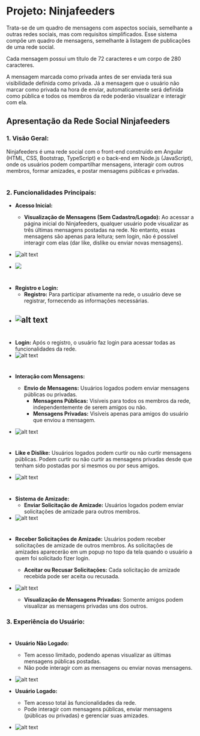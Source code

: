 # Projeto: Ninjafeeders

Trata-se de um quadro de mensagens com aspectos sociais, semelhante a outras redes sociais, mas com requisitos simplificados. Esse sistema compõe um quadro de mensagens, semelhante à listagem de publicações de uma rede social.

Cada mensagem possui um título de 72 caracteres e um corpo de 280 caracteres.

A mensagem marcada como privada antes de ser enviada terá sua visibilidade definida como privada. Já a mensagem que o usuário não marcar como privada na hora de enviar, automaticamente será definida como pública e todos os membros da rede poderão visualizar e interagir com ela.

## Apresentação da Rede Social Ninjafeeders

### 1. Visão Geral:
Ninjafeeders é uma rede social com o front-end construído em Angular (HTML, CSS, Bootstrap, TypeScript) e o back-end em Node.js (JavaScript), onde os usuários podem compartilhar mensagens, interagir com outros membros, formar amizades, e postar mensagens públicas e privadas.

#
### 2. Funcionalidades Principais:

- **Acesso Inicial:**
  - **Visualização de Mensagens (Sem Cadastro/Logado):** Ao acessar a página inicial do Ninjafeeders, qualquer usuário pode visualizar as três últimas mensagens postadas na rede. No entanto, essas mensagens são apenas para leitura; sem login, não é possível interagir com elas (dar like, dislike ou enviar novas mensagens).
    
- ![alt text](https://github.com/NinjaFeeders/ninja-feeders-web/blob/master/src/assets/img_readme/visualizar_msg_semregistroelogin.png?raw=tru "Title")
- <img src="https://github.com/NinjaFeeders/ninja-feeders-web/blob/master/src/assets/img_readme/img_aplicacao/visualizar_msg_semregistroelogin.png?raw=true"/>


#
- **Registro e Login:**
  - **Registro:** Para participar ativamente na rede, o usuário deve se registrar, fornecendo as informações necessárias.
- ![alt text](https://github.com/NinjaFeeders/ninja-feeders-web/blob/master/src/assets/img_readme/registro.png?raw=true "Title")
  - 
#
  - **Login:** Após o registro, o usuário faz login para acessar todas as funcionalidades da rede.
- ![alt text](https://github.com/NinjaFeeders/ninja-feeders-web/blob/master/src/assets/img_readme/login.png?raw=true "Title")

#
- **Interação com Mensagens:**
  - **Envio de Mensagens:** Usuários logados podem enviar mensagens públicas ou privadas.
    - **Mensagens Públicas:** Visíveis para todos os membros da rede, independentemente de serem amigos ou não.
    - **Mensagens Privadas:** Visíveis apenas para amigos do usuário que enviou a mensagem.
   
    
- ![alt text](https://github.com/NinjaFeeders/ninja-feeders-web/blob/master/src/assets/img_readme/postar_msg.png?raw=true "Title")

#
  - **Like e Dislike:** Usuários logados podem curtir ou não curtir mensagens públicas. Podem curtir ou não curtir as mensagens privadas desde que tenham sido postadas por si mesmos ou por seus amigos.
  
- ![alt text](https://github.com/NinjaFeeders/ninja-feeders-web/blob/master/src/assets/img_readme/like%20deslike.png?raw=true "Title")
#
- **Sistema de Amizade:**
  - **Enviar Solicitação de Amizade:** Usuários logados podem enviar solicitações de amizade para outros membros.
- ![alt text](https://github.com/NinjaFeeders/ninja-feeders-web/blob/master/src/assets/img_readme/add_amizade.png?raw=true "Title")
#
- **Receber Solicitações de Amizade:** Usuários podem receber solicitações de amizade de outros membros. As solicitações de amizades aparecerão em um popup no topo da tela quando o usuário a quem foi solicitado fizer login.
  - **Aceitar ou Recusar Solicitações:** Cada solicitação de amizade recebida pode ser aceita ou recusada.
- ![alt text](https://github.com/NinjaFeeders/ninja-feeders-web/blob/master/src/assets/img_readme/aceitar_ou_recusar_amizade.png?raw=true "Title")

  - **Visualização de Mensagens Privadas:** Somente amigos podem visualizar as mensagens privadas uns dos outros.

### 3. Experiência do Usuário:
#
- **Usuário Não Logado:**
  - Tem acesso limitado, podendo apenas visualizar as últimas mensagens públicas postadas.
  - Não pode interagir com as mensagens ou enviar novas mensagens.
- ![alt text](https://github.com/NinjaFeeders/ninja-feeders-web/blob/master/src/assets/img_readme/usuario_nao_logado.png?raw=true "Title")


- **Usuário Logado:**
  - Tem acesso total às funcionalidades da rede.
  - Pode interagir com mensagens públicas, enviar mensagens (públicas ou privadas) e gerenciar suas amizades.
- ![alt text](https://github.com/NinjaFeeders/ninja-feeders-web/blob/master/src/assets/img_readme/usuario_logado.png?raw=true "Title")

